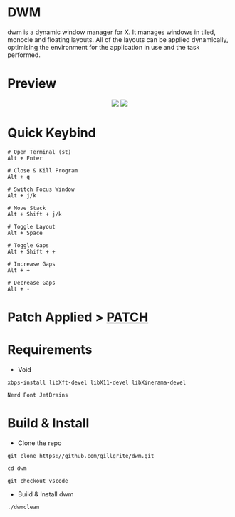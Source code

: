 # DWM
dwm is a dynamic window manager for X. It manages windows in tiled, monocle and floating layouts. All of the layouts can be applied dynamically, optimising the environment for the application in use and the task performed.

# Preview
<p align="center">
    <img src="https://github.com/motolla/dwm/blob/vscode/img/dwm-preview%2301.png">
    <img src="https://github.com/motolla/dwm/blob/vscode/img/dwm-preview%2302.png">
</p>

# Quick Keybind
```
# Open Terminal (st)
Alt + Enter

# Close & Kill Program
Alt + q

# Switch Focus Window
Alt + j/k

# Move Stack
Alt + Shift + j/k

# Toggle Layout
Alt + Space

# Toggle Gaps
Alt + Shift + +

# Increase Gaps
Alt + +

# Decrease Gaps
Alt + -
```

# Patch Applied > [PATCH](https://github.com/motolla/dwm/tree/vscode/patch)

# Requirements
+ Void
```
xbps-install libXft-devel libX11-devel libXinerama-devel
```
```
Nerd Font JetBrains
```
# Build & Install
+ Clone the repo

```
git clone https://github.com/gillgrite/dwm.git
```

```
cd dwm
```

```
git checkout vscode
```

+ Build & Install dwm
```
./dwmclean
```
